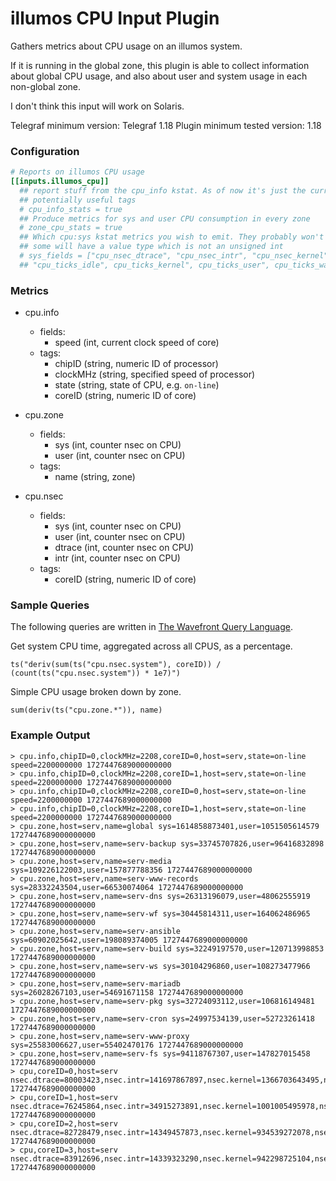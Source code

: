 # illumos CPU Input Plugin

Gathers metrics about CPU usage on an illumos system.

If it is running in the global zone, this plugin is able to collect
information about global CPU usage, and also about user and system usage in
each non-global zone.

I don't think this input will work on Solaris.

Telegraf minimum version: Telegraf 1.18
Plugin minimum tested version: 1.18

### Configuration

```toml
# Reports on illumos CPU usage
[[inputs.illumos_cpu]]
  ## report stuff from the cpu_info kstat. As of now it's just the current clock speed and some
  ## potentially useful tags
  # cpu_info_stats = true
  ## Produce metrics for sys and user CPU consumption in every zone
  # zone_cpu_stats = true
  ## Which cpu:sys kstat metrics you wish to emit. They probably won't all work, because they
  ## some will have a value type which is not an unsigned int
  # sys_fields = ["cpu_nsec_dtrace", "cpu_nsec_intr", "cpu_nsec_kernel", "cpu_nsec_user"]
  ## "cpu_ticks_idle", cpu_ticks_kernel", cpu_ticks_user", cpu_ticks_wait", }
```

### Metrics
- cpu.info
  - fields:
    - speed (int, current clock speed of core)
  - tags:
    - chipID (string, numeric ID of processor)
    - clockMHz (string, specified speed of processor)
    - state (string, state of CPU, e.g. `on-line`)
    - coreID (string, numeric ID of core)

- cpu.zone
  - fields:
    - sys (int, counter nsec on CPU)
    - user (int, counter nsec on CPU)
  - tags:
    - name (string, zone)

- cpu.nsec
  - fields:
    - sys (int, counter nsec on CPU)
    - user (int, counter nsec on CPU)
    - dtrace (int, counter nsec on CPU)
    - intr (int, counter nsec on CPU)
  - tags:
    - coreID (string, numeric ID of core)

### Sample Queries

The following queries are written in [The Wavefront Query
Language](https://docs.wavefront.com/query_language_reference.html).

Get system CPU time, aggregated across all CPUS, as a percentage.

```
ts("deriv(sum(ts("cpu.nsec.system"), coreID)) / (count(ts("cpu.nsec.system")) * 1e7)")
```

Simple CPU usage broken down by zone.

```
sum(deriv(ts("cpu.zone.*")), name)
```

### Example Output

```
> cpu.info,chipID=0,clockMHz=2208,coreID=0,host=serv,state=on-line speed=2200000000 1727447689000000000
> cpu.info,chipID=0,clockMHz=2208,coreID=1,host=serv,state=on-line speed=2200000000 1727447689000000000
> cpu.info,chipID=0,clockMHz=2208,coreID=0,host=serv,state=on-line speed=2200000000 1727447689000000000
> cpu.info,chipID=0,clockMHz=2208,coreID=1,host=serv,state=on-line speed=2200000000 1727447689000000000
> cpu.zone,host=serv,name=global sys=1614858873401,user=1051505614579 1727447689000000000
> cpu.zone,host=serv,name=serv-backup sys=33745707826,user=96416832898 1727447689000000000
> cpu.zone,host=serv,name=serv-media sys=109226122003,user=157877788356 1727447689000000000
> cpu.zone,host=serv,name=serv-www-records sys=28332243504,user=66530074064 1727447689000000000
> cpu.zone,host=serv,name=serv-dns sys=26313196079,user=48062555919 1727447689000000000
> cpu.zone,host=serv,name=serv-wf sys=30445814311,user=164062486965 1727447689000000000
> cpu.zone,host=serv,name=serv-ansible sys=60902025642,user=198089374005 1727447689000000000
> cpu.zone,host=serv,name=serv-build sys=32249197570,user=120713998853 1727447689000000000
> cpu.zone,host=serv,name=serv-ws sys=30104296860,user=108273477966 1727447689000000000
> cpu.zone,host=serv,name=serv-mariadb sys=26028267103,user=54691671158 1727447689000000000
> cpu.zone,host=serv,name=serv-pkg sys=32724093112,user=106816149481 1727447689000000000
> cpu.zone,host=serv,name=serv-cron sys=24997534139,user=52723261418 1727447689000000000
> cpu.zone,host=serv,name=serv-www-proxy sys=25583006627,user=55402470176 1727447689000000000
> cpu.zone,host=serv,name=serv-fs sys=94118767307,user=147827015458 1727447689000000000
> cpu,coreID=0,host=serv nsec.dtrace=80003423,nsec.intr=141697867897,nsec.kernel=1366703643495,nsec.user=585585246815 1727447689000000000
> cpu,coreID=1,host=serv nsec.dtrace=76245864,nsec.intr=34915273891,nsec.kernel=1001005495978,nsec.user=626944227314 1727447689000000000
> cpu,coreID=2,host=serv nsec.dtrace=82728479,nsec.intr=14349457873,nsec.kernel=934539272078,nsec.user=560842246759 1727447689000000000
> cpu,coreID=3,host=serv nsec.dtrace=83912696,nsec.intr=14339323290,nsec.kernel=942298725104,nsec.user=645552073673 1727447689000000000
```
